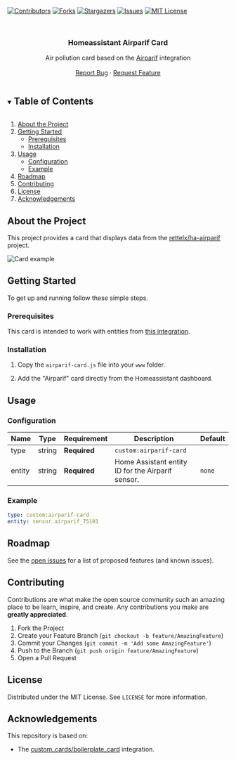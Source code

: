 [![Contributors][contributors-shield]][contributors-url]
[![Forks][forks-shield]][forks-url]
[![Stargazers][stars-shield]][stars-url]
[![Issues][issues-shield]][issues-url]
[![MIT License][license-shield]][license-url]

<!-- PROJECT LOGO -->
<br />
<p align="center">
  <h3 align="center">Homeassistant Airparif Card</h3>

  <p align="center">
    Air pollution card based on the <a href="https://github.com/rettelx/ha-airparif">Airparif</a> integration
    <br />
    <br />
    <a href="https://github.com/rettelx/ha-airparif-card/issues">Report Bug</a>
    ·
    <a href="https://github.com/rettelx/ha-airparif-card/issues">Request Feature</a>
  </p>
</p>

<!-- TABLE OF CONTENTS -->
<details open="open">
  <summary><h2 style="display: inline-block">Table of Contents</h2></summary>
  <ol>
    <li>
      <a href="#about-the-project">About the Project</a>
    </li>
    <li>
      <a href="#getting-started">Getting Started</a>
      <ul>
        <li><a href="#prerequisites">Prerequisites</a></li>
        <li><a href="#installation">Installation</a></li>
      </ul>
    </li>
    <li>
<a href="#usage">Usage</a>
      <ul>
        <li><a href="#configuration">Configuration</a></li>
        <li><a href="#example">Example</a></li>
      </ul>
</li>
    <li><a href="#roadmap">Roadmap</a></li>
    <li><a href="#contributing">Contributing</a></li>
    <li><a href="#license">License</a></li>
    <li><a href="#acknowledgements">Acknowledgements</a></li>
  </ol>
</details>

<!-- ABOUT THE PROJECT -->

## About the Project

This project provides a card that displays data from the [rettelx/ha-airparif](https://github.com/rettelx/ha-airparif)
project.

![Card example](https://github.com/rettelx/ha-airparif-card/blob/main/images/image.jpg?raw=true)

<!-- GETTING STARTED -->

## Getting Started

To get up and running follow these simple steps.

### Prerequisites

This card is intended to work with entities from [this integration](https://github.com/rettelx/ha-airparif).

### Installation

1. Copy the `airparif-card.js` file into your `www` folder.

2. Add the "Airparif" card directly from the Homeassistant dashboard.

## Usage

### Configuration

| Name   | Type   | Requirement  | Description                                       | Default |
| ------ | ------ | ------------ | ------------------------------------------------- | ------- |
| type   | string | **Required** | `custom:airparif-card`                            |         |
| entity | string | **Required** | Home Assistant entity ID for the Airparif sensor. | `none`  |

### Example

```yaml
type: custom:airparif-card
entity: sensor.airparif_75101
```

<!-- ROADMAP -->

## Roadmap

See the [open issues](https://github.com/rettelx/ha-airparif/issues) for a list of proposed features (and known issues).

<!-- CONTRIBUTING -->

## Contributing

Contributions are what make the open source community such an amazing place to be learn, inspire, and create. Any
contributions you make are **greatly appreciated**.

1. Fork the Project
2. Create your Feature Branch (`git checkout -b feature/AmazingFeature`)
3. Commit your Changes (`git commit -m 'Add some AmazingFeature'`)
4. Push to the Branch (`git push origin feature/AmazingFeature`)
5. Open a Pull Request

<!-- LICENSE -->

## License

Distributed under the MIT License. See `LICENSE` for more information.

<!-- ACKNOWLEDGEMENTS -->

## Acknowledgements

This repository is based on:

- The [custom_cards/boilerplate_card](https://github.com/custom-cards/boilerplate-card) integration.

<!-- MARKDOWN LINKS & IMAGES -->
<!-- https://www.markdownguide.org/basic-syntax/#reference-style-links -->

[contributors-shield]: https://img.shields.io/github/contributors/rettelx/ha-airparif-card.svg?style=for-the-badge
[contributors-url]: https://github.com/rettelx/ha-airparif-card/graphs/contributors
[forks-shield]: https://img.shields.io/github/forks/rettelx/ha-airparif-card.svg?style=for-the-badge
[forks-url]: https://github.com/rettelx/ha-airparif-card/network/members
[stars-shield]: https://img.shields.io/github/stars/rettelx/ha-airparif-card.svg?style=for-the-badge
[stars-url]: https://github.com/rettelx/ha-airparif-card/stargazers
[issues-shield]: https://img.shields.io/github/issues/rettelx/ha-airparif-card.svg?style=for-the-badge
[issues-url]: https://github.com/rettelx/ha-airparif/-cardissues
[license-shield]: https://img.shields.io/github/license/rettelx/ha-airparif-card.svg?style=for-the-badge
[license-url]: https://github.com/rettelx/ha-airparif-card/blob/master/LICENSE.txt
